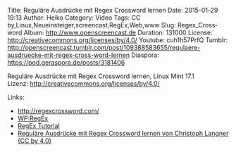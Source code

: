 Title: Reguläre Ausdrücke mit Regex Cross­word lernen
Date: 2015-01-29 19:13
Author: Heiko
Category: Video
Tags: CC by,Linux,Neueinsteiger,screencast,RegEx,Web,www
Slug: Regex_Cross­word
Album: http://www.openscreencast.de
Duration: 131000
License: http://creativecommons.org/licenses/by/4.0/
Youtube: cuh1h57PrfQ
Tumblr: http://openscreencast.tumblr.com/post/109388583655/regulaere-ausdruecke-mit-regex-cross-word-lernen
Diaspora: https://pod.geraspora.de/posts/3181406

Reguläre Ausdrücke mit Regex Cross­word lernen, Linux Mint 17.1  
Lizenz: <http://creativecommons.org/licenses/by/4.0/>  
  

Links:

  * <http://regexcrossword.com/>
  * [WP:RegEx](https://de.wikipedia.org/wiki/Regul%C3%A4rer_Ausdruck "Link zu Wikipedia" )
  * [RegEx Tutorial](https://www.danielfett.de/internet-und-opensource,artikel,regulaere-ausdruecke "Link zu danielfett.de" )
  * [Reguläre Ausdrücke mit Regex Cross­word lernen von Christoph Langner (CC by 4.0)](http://linuxundich.de/gnu-linux/regulare-ausdruecke-lernen-regex-crossword/ "Link zu linuxundich.de" )

